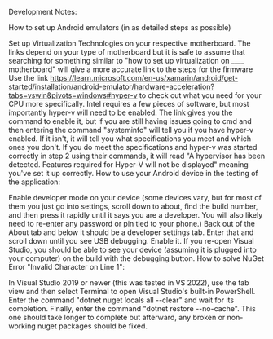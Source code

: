 Development Notes:

How to set up Android emulators (in as detailed steps as possible)

Set up Virtualization Technologies on your respective motherboard. The links depend on your type of motherboard but it is safe to assume that searching for something similar to "how to set up virtualization on ____ motherboard" will give a more accurate link to the steps for the firmware
Use the link https://learn.microsoft.com/en-us/xamarin/android/get-started/installation/android-emulator/hardware-acceleration?tabs=vswin&pivots=windows#hyper-v to check out what you need for your CPU more specifically. Intel requires a few pieces of software, but most importantly hyper-v will need to be enabled.
The link gives you the command to enable it, but if you are still having issues going to cmd and then entering the command "systeminfo" will tell you if you have hyper-v enabled. If it isn't, it will tell you what specifications you meet and which ones you don't. If you do meet the specifications and hyper-v was started correctly in step 2 using their commands, it will read "A hypervisor has been detected. Features required for Hyper-V will not be displayed" meaning you've set it up correctly.
How to use your Android device in the testing of the application:

Enable developer mode on your device (some devices vary, but for most of them you just go into settings, scroll down to about, find the build number, and then press it rapidly until it says you are a developer. You will also likely need to re-enter any password or pin tied to your phone.)
Back out of the About tab and below it should be a developer settings tab. Enter that and scroll down until you see USB debugging. Enable it.
If you re-open Visual Studio, you should be able to see your device (assuming it is plugged into your computer) on the build with the debugging button.
How to solve NuGet Error "Invalid Character on Line 1":

In Visual Studio 2019 or newer (this was tested in VS 2022), use the tab view and then select Terminal to open Visual Studio's built-in PowerShell.
Enter the command "dotnet nuget locals all --clear" and wait for its completion.
Finally, enter the command "dotnet restore --no-cache". This one should take longer to complete but afterward, any broken or non-working nuget packages should be fixed.
